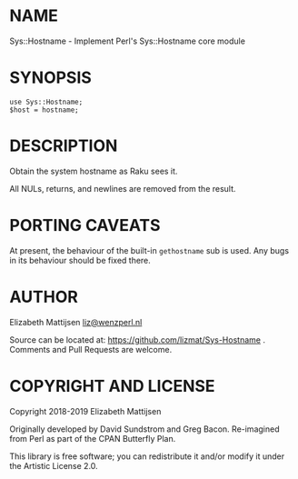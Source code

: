 NAME
====

Sys::Hostname - Implement Perl's Sys::Hostname core module

SYNOPSIS
========

    use Sys::Hostname;
    $host = hostname;

DESCRIPTION
===========

Obtain the system hostname as Raku sees it.

All NULs, returns, and newlines are removed from the result.

PORTING CAVEATS
===============

At present, the behaviour of the built-in `gethostname` sub is used. Any bugs in its behaviour should be fixed there.

AUTHOR
======

Elizabeth Mattijsen <liz@wenzperl.nl>

Source can be located at: https://github.com/lizmat/Sys-Hostname . Comments and Pull Requests are welcome.

COPYRIGHT AND LICENSE
=====================

Copyright 2018-2019 Elizabeth Mattijsen

Originally developed by David Sundstrom and Greg Bacon. Re-imagined from Perl as part of the CPAN Butterfly Plan.

This library is free software; you can redistribute it and/or modify it under the Artistic License 2.0.

